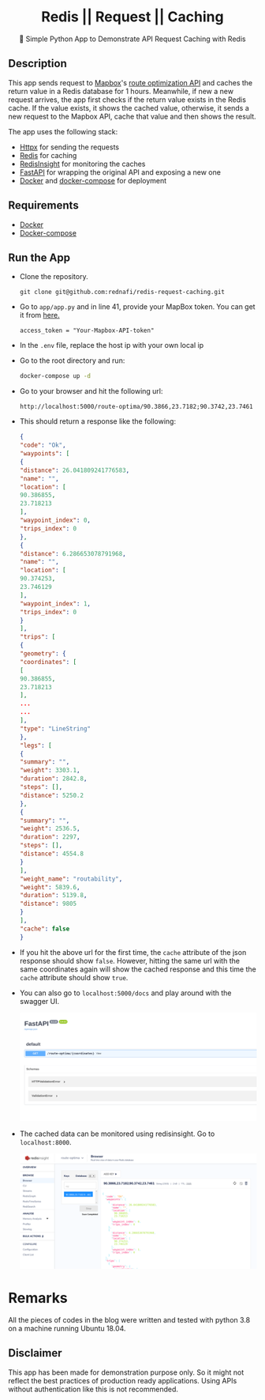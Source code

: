<div align="center">

# Redis || Request || Caching

🐍 Simple Python App to Demonstrate API Request Caching with Redis

</div>

## Description

This app sends request to [Mapbox](https://www.mapbox.com/)'s [route optimization API](https://docs.mapbox.com/api/navigation/#optimization) and caches the return value in a Redis database for 1 hours. Meanwhile, if new a new request arrives, the app first checks if the return value exists in the Redis cache. If the value exists, it shows the cached value, otherwise, it sends a new request to the Mapbox API, cache that value and then shows the result.

The app uses the following stack:

* [Httpx](https://github.com/encode/httpx/) for sending the requests
* [Redis](https://redis.io/) for caching
* [RedisInsight](https://redislabs.com/redisinsight/) for monitoring the caches
* [FastAPI](https://github.com/tiangolo/fastapi) for wrapping the original API and exposing a new one
* [Docker](https://www.docker.com/) and [docker-compose](https://docs.docker.com/compose/) for deployment

## Requirements

* [Docker](https://www.docker.com/)
* [Docker-compose](https://docs.docker.com/compose/)

## Run the App

* Clone the repository.

    ```
    git clone git@github.com:rednafi/redis-request-caching.git
    ```

* Go to `app/app.py` and in line 41, provide your MapBox token. You can get it from [here.](https://docs.mapbox.com/help/how-mapbox-works/access-tokens/)

    ```
    access_token = "Your-Mapbox-API-token"
    ```

* In the `.env` file, replace the host ip with your own local ip

* Go to the root directory and run:

    ```bash
    docker-compose up -d
    ```

* Go to your browser and hit the following url:

    ```
    http://localhost:5000/route-optima/90.3866,23.7182;90.3742,23.7461
    ```

* This should return a response like the following:

    ```json
    {
    "code": "Ok",
    "waypoints": [
    {
    "distance": 26.041809241776583,
    "name": "",
    "location": [
    90.386855,
    23.718213
    ],
    "waypoint_index": 0,
    "trips_index": 0
    },
    {
    "distance": 6.286653078791968,
    "name": "",
    "location": [
    90.374253,
    23.746129
    ],
    "waypoint_index": 1,
    "trips_index": 0
    }
    ],
    "trips": [
    {
    "geometry": {
    "coordinates": [
    [
    90.386855,
    23.718213
    ],
    ...
    ...
    ],
    "type": "LineString"
    },
    "legs": [
    {
    "summary": "",
    "weight": 3303.1,
    "duration": 2842.8,
    "steps": [],
    "distance": 5250.2
    },
    {
    "summary": "",
    "weight": 2536.5,
    "duration": 2297,
    "steps": [],
    "distance": 4554.8
    }
    ],
    "weight_name": "routability",
    "weight": 5839.6,
    "duration": 5139.8,
    "distance": 9805
    }
    ],
    "cache": false
    }
    ```

* If you hit the above url for the first time, the `cache` attribute of the json response should show `false`. However, hitting the same url with the same coordinates again will show the cached response and this time the `cache` attribute should show `true`.

* You can also go to `localhost:5000/docs` and play around with the swagger UI.

    ![alt](./ext/swagger.png)


* The cached data can be monitored using redisinsight. Go to `localhost:8000`.

    ![alt](./ext/redisinsight.png)

# Remarks

All the pieces of codes in the blog were written and tested with python 3.8 on a machine running Ubuntu 18.04.

## Disclaimer

This app has been made for demonstration purpose only. So it might not reflect the best practices of production ready applications. Using APIs without authentication like this is not recommended.
